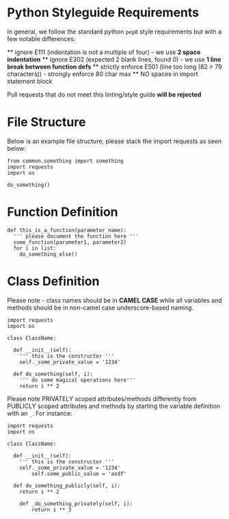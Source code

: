 Python Styleguide Requirements
================

In general, we follow the standard python `pep8` style requirements but with a few notable differences:

** ignore E111 (indentation is not a multiple of four) - we use **2 space indentation**
** ignore E302 (expected 2 blank lines, found 0) - we use **1 line break between function defs**
** strictly enforce E501 (line too long (82 > 79 characters)) - strongly enforce 80 char max
** NO spaces in import statement block

Pull requests that do not meet this linting/style guide **will be rejected**

File Structure
=================

Below is an example file structure, please stack the import requests as seen below:

```
from common.something import something
import requests
import os

do_something()

```

Function Definition
==================
```
def this_is_a_function(parameter_name):
  ''' please document the function here '''
  some_function(parameter1, parameter2)
  for i in list:
    do_something_else()
```

Class Definition
===============
Please note - class names should be in **CAMEL CASE** while all variables and methods should be in non-camel case underscore-based naming.

```
import requests
import os

class ClassName:
  
  def __init__(self):
    ''' this is the constructor '''
    self._some_private_value = '1234'

  def do_something(self, i):
    ''' do some magical operations here'''
    return i ** 2
```

Please note PRIVATELY scoped attributes/methods differently from PUBLICLY scoped attributes and methods by starting the variable definition with an `_`. For instance:

```
import requests
import os

class ClassName:
  
  def __init__(self):
    ''' this is the constructor '''
    self._some_private_value = '1234'
		self.some_public_value = 'asdf'

  def do_something_publicly(self, i):
    return i ** 2

	def _do_something_privately(self, i):
		return i ** 3

```
